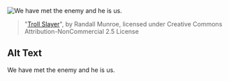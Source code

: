 ![We have met the enemy and he is us.](https://imgs.xkcd.com/comics/troll_slayer.png)
> "[Troll Slayer](https://xkcd.com/591/)", by Randall Munroe, licensed under Creative Commons Attribution-NonCommercial 2.5 License

## Alt Text
We have met the enemy and he is us.
